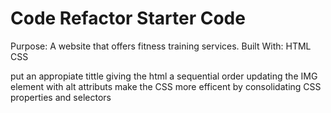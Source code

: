 # Code Refactor Starter Code
Purpose:
A website that offers fitness training services.
Built With:
HTML
CSS

put an appropiate tittle
giving the html a sequential order 
updating the IMG element with alt attributs
make the CSS more efficent by consolidating CSS properties and selectors


